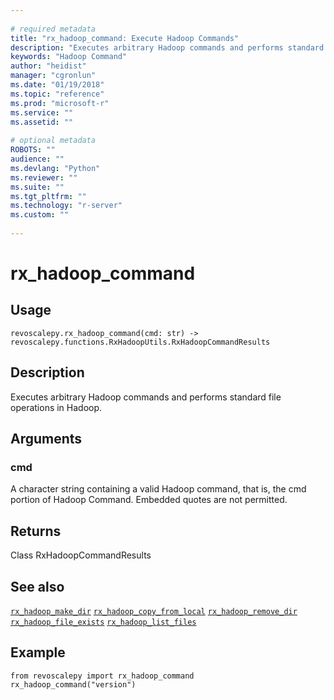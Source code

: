 ```yaml
--- 
 
# required metadata 
title: "rx_hadoop_command: Execute Hadoop Commands" 
description: "Executes arbitrary Hadoop commands and performs standard file operations in Hadoop." 
keywords: "Hadoop Command" 
author: "heidist" 
manager: "cgronlun" 
ms.date: "01/19/2018" 
ms.topic: "reference" 
ms.prod: "microsoft-r" 
ms.service: "" 
ms.assetid: "" 
 
# optional metadata 
ROBOTS: "" 
audience: "" 
ms.devlang: "Python" 
ms.reviewer: "" 
ms.suite: "" 
ms.tgt_pltfrm: "" 
ms.technology: "r-server" 
ms.custom: "" 
 
---
```


# rx_hadoop_command


 


## Usage



```
revoscalepy.rx_hadoop_command(cmd: str) -> revoscalepy.functions.RxHadoopUtils.RxHadoopCommandResults
```





## Description

Executes arbitrary Hadoop commands and performs standard file operations in Hadoop.


## Arguments


### cmd

A character string containing a valid Hadoop command, that
is, the cmd portion of Hadoop Command. Embedded quotes are not permitted.


## Returns

Class RxHadoopCommandResults


## See also

[`rx_hadoop_make_dir`](rx-hadoop-make-dir.md)
[`rx_hadoop_copy_from_local`](rx-hadoop-copy-from-local.md)
[`rx_hadoop_remove_dir`](rx-hadoop-remove-dir.md)
[`rx_hadoop_file_exists`](rx-hadoop-file-exists.md)
[`rx_hadoop_list_files`](rx-hadoop-list-files.md)


## Example



```
from revoscalepy import rx_hadoop_command
rx_hadoop_command("version")
```

